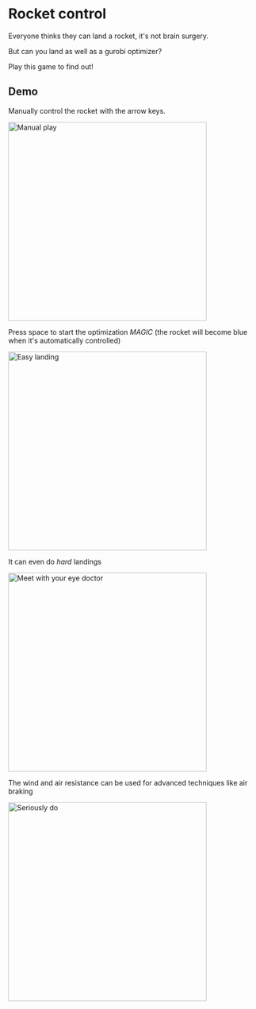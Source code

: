 # Rocket control
Everyone thinks they can land a rocket, it's not brain surgery.

But can you land as well as a gurobi optimizer?

Play this game to find out!

## Demo
Manually control the rocket with the arrow keys.

<img src="videos/manual_play.gif" alt="Manual play" width="400"/>

Press space to start the optimization *MAGIC* (the rocket will become blue when it's automatically controlled)

<img src="videos/easy_landing.gif" alt="Easy landing" width="400"/>

It can even do *hard* landings

<img src="videos/hard_landing.gif" alt="Meet with your eye doctor" width="400"/>

The wind and air resistance can be used for advanced techniques like air braking

<img src="videos/air_resistance.gif" alt="Seriously do" width="400"/>
